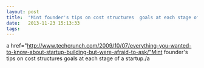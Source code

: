 ```yaml
---
layout: post
title:  "Mint founder's tips on cost structures  goals at each stage of a startup."
date:   2013-11-23 15:13:33
tags:   
---
```


a href="http://www.techcrunch.com/2009/10/07/everything-you-wanted-to-know-about-startup-building-but-were-afraid-to-ask/"Mint founder's tips on cost structures  goals at each stage of a startup./a
